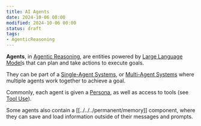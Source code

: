 ```yaml
---
title: AI Agents
date: 2024-10-06 00:00
modified: 2024-10-06 00:00
status: draft
tags:
- AgenticReasoning
---
```


**Agents**, in [Agentic Reasoning](agentic-reasoning.md), are entities powered by [Large Language Model](../../../permanent/large-language-model.md)s that can plan and take actions to execute goals.

They can be part of a [Single-Agent Systems](single-agent-systems.md), or [Multi-Agent Systems](multi-agent-systems.md) where multiple agents work together to achieve a goal.

Commonly, each agent is given a [Persona](../../../permanent/persona-prompt-engineering.md), as well as access to tools (see [Tool Use](../../../permanent/tool-use.md)).

Some agents also contain a [[../../../permanent/memory]] component, where they can save and load information outside of their messages and prompts.